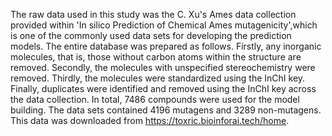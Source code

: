 The raw data used in this study was the C. Xu's Ames data collection provided within 'In silico Prediction of Chemical Ames mutagenicity',which is one of the commonly used data sets for developing the prediction models. The entire database was prepared as follows. Firstly, any inorganic molecules, that is, those without carbon atoms within the structure are removed. Secondly, the molecules with unspecified stereochemistry were removed. Thirdly, the molecules were standardized using the InChI key. Finally, duplicates were identified and removed using the InChI key across the data collection. In total, 7486 compounds were used for the model building. The data sets contained 4196 mutagens and 3289 non-mutagens. This data was downloaded from https://toxric.bioinforai.tech/home.

